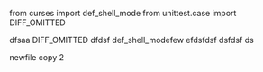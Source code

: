 from curses import def_shell_mode
from unittest.case import DIFF_OMITTED


dfsaa
DIFF_OMITTED
dfdsf
def_shell_modefew
efdsfdsf
dsfdsf
ds

newfile copy 2


